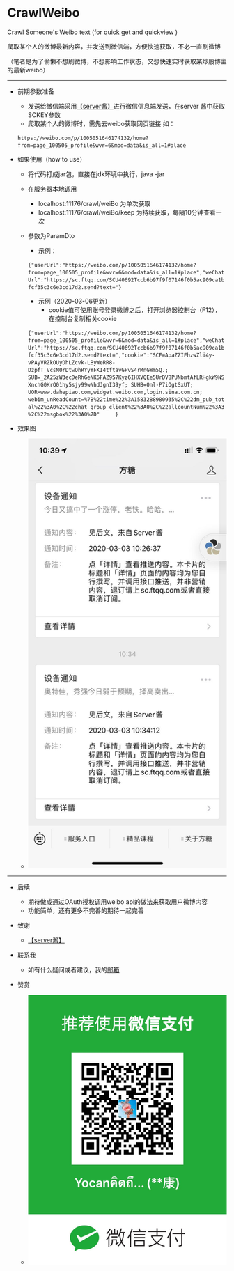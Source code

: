 # CrawlWeibo

Crawl Someone's Weibo text (for quick get and quickview )

爬取某个人的微博最新内容，并发送到微信端，方便快速获取，不必一直刷微博

（笔者是为了偷懒不想刷微博，不想影响工作状态，又想快速实时获取某炒股博主的最新weibo）

---

- 前期参数准备
   - 发送给微信端采用[【server酱】](http://sc.ftqq.com/3.version)进行微信信息端发送，在server 酱中获取SCKEY参数
   - 爬取某个人的微博时，需先去weibo获取网页链接 如：
   
   ``https://weibo.com/p/1005051646174132/home?from=page_100505_profile&wvr=6&mod=data&is_all=1#place``
   
- 如果使用（how to use）
    - 将代码打成jar包，直接在jdk环境中执行，java -jar
    - 在服务器本地调用 
        - localhost:11176/crawl/weiBo 为单次获取
        - localhost:11176/crawl/weiBo/keep 为持续获取，每隔10分钟查看一次
    - 参数为ParamDto
        - ~~示例~~：
       
        ``` {"userUrl":"https://weibo.com/p/1005051646174132/home?from=page_100505_profile&wvr=6&mod=data&is_all=1#place","weChatUrl":"https://sc.ftqq.com/SCU40692Tccb6b97f9f07146f0b5ac909ca1bfcf35c3c6e3cd17d2.send?text="}  ```
        - 示例（2020-03-06更新）
            - cookie值可使用账号登录微博之后，打开浏览器控制台（F12），在控制台复制相关cookie
            
        ``` {"userUrl":"https://weibo.com/p/1005051646174132/home?from=page_100505_profile&wvr=6&mod=data&is_all=1#place","weChatUrl":"https://sc.ftqq.com/SCU40692Tccb6b97f9f07146f0b5ac909ca1bfcf35c3c6e3cd17d2.send?text=","cookie":"SCF=ApaZZIFhzwZli4y-vPAyVRZkOUyDhLZcvk-LByWeRR8-DzpfT_VcsM0rDtwOhRYyYFKI4tftavGPvS4rMnGWm5Q.; SUB=_2A25zW3ecDeRhGeNK6FAZ9S7Kyz6IHXVQEe5UrDV8PUNbmtAfLRHgkW9NSXnchG0KrQ01hy5sjy99wNhdJgnI39yf; SUHB=0nl-P7iOgtSxUT; UOR=www.dahepiao.com,widget.weibo.com,login.sina.com.cn; webim_unReadCount=%7B%22time%22%3A1583288980935%2C%22dm_pub_total%22%3A0%2C%22chat_group_client%22%3A0%2C%22allcountNum%22%3A3%2C%22msgbox%22%3A0%7D"     }  ```
- 效果图
    - ![公众号](crawl-weibo-rest/src/main/resources/41583203175_.pic.jpg "效果图")
***
- 后续
    - 期待做成通过OAuth授权调用weibo api的做法来获取用户微博内容
    - 功能简单，还有更多不完善的期待一起完善

- 致谢
    -    [【server酱】](http://sc.ftqq.com/3.version)

- 联系我
    - 如有什么疑问或者建议，我的[邮箱](yocaning@gmail.com)
 
- 赞赏
    - ![赞赏](crawl-weibo-rest/src/main/resources/51583205231_.pic.jpg "效果图")
